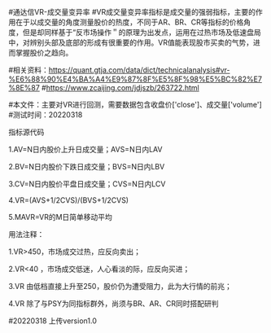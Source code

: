 #通达信VR-成交量变异率
#VR成交量变异率指标是成交量的强弱指标，主要的作用在于以成交量的角度测量股价的热度，不同于AR、BR、CR等指标的价格角度，但是却同样基于“反市场操作＂的原理为出发点，运用在过热市场及低速盘局中，对辨别头部及底部的形成有很重要的作用。VR值能表现股市买卖的气势，进而掌握股价之趋向。

#相关资料：https://quant.gtja.com/data/dict/technicalanalysis#vr-%E6%88%90%E4%BA%A4%E9%87%8F%E5%8F%98%E5%BC%82%E7%8E%87
#https://www.zcaijing.com/jdjszb/263722.html

#本文件：主要对VR进行回测，需要数据包含收盘价['close']、成交量['volume']
#测试时间：20220318

指标源代码

1.AV=N日内股价上升日成交量；AVS=N日内LAV

2.BV=N日内股价下跌日成交量；BVS=N日内LBV

3.CV=N日内股价平盘日成交量；CVS=N日内LCV

4.VR=(AVS+1/2CVS)/(BVS+1/2CVS)

5.MAVR=VR的M日简单移动平均

用法注释：

1.VR>450，市场成交过热，应反向卖出；

2.VR<40 ，市场成交低迷，人心看淡的际，应反向买进；

3.VR 由低档直接上升至250，股价仍为遭受阻力，此为大行情的前兆；

4.VR 除了与PSY为同指标群外，尚须与BR、AR、CR同时搭配研判


#20220318
上传version1.0
